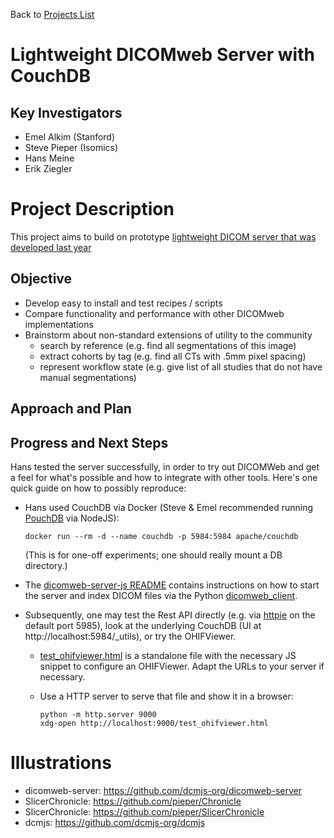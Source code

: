 Back to [Projects List](../../README.md#ProjectsList)

# Lightweight DICOMweb Server with CouchDB 

## Key Investigators

- Emel Alkim (Stanford)
- Steve Pieper (Isomics)
- Hans Meine
- Erik Ziegler

# Project Description

This project aims to build on prototype [lightweight DICOM server that was developed last year](https://projectweek.na-mic.org/PW30_2019_GranCanaria/Projects/DICOMweb-CouchDB/)

## Objective

<!-- Describe here WHAT you would like to achieve (what you will have as end result). -->

* Develop easy to install and test recipes / scripts
* Compare functionality and performance with other DICOMweb implementations
* Brainstorm about non-standard extensions of utility to the community
  * search by reference (e.g. find all segmentations of this image)
  * extract cohorts by tag (e.g. find all CTs with .5mm pixel spacing)
  * represent workflow state (e.g. give list of all studies that do not have manual segmentations)


## Approach and Plan

<!-- Describe here HOW you would like to achieve the objectives stated above. -->


## Progress and Next Steps

Hans tested the server successfully, in order to try out DICOMWeb and get a feel for what's possible and how to integrate with other tools. Here's one quick guide on how to possibly reproduce:

* Hans used CouchDB via Docker (Steve & Emel recommended running [PouchDB](https://pouchdb.com/guides/setup-pouchdb.html) via NodeJS):

      docker run --rm -d --name couchdb -p 5984:5984 apache/couchdb

  (This is for one-off experiments; one should really mount a DB directory.)

* The [dicomweb-server-js README](https://github.com/dcmjs-org/dicomweb-server/blob/master/README.md) contains instructions on how to start the server and index DICOM files via the Python [dicomweb_client](https://github.com/clindatsci/dicomweb-client).

* Subsequently, one may test the Rest API directly (e.g. via [httpie](https://httpie.org) on the default port 5985), look at the underlying CouchDB (UI at http://localhost:5984/_utils), or try the OHIFViewer.

  * [test_ohifviewer.html](test_ohifviewer.html) is a standalone file with the necessary JS snippet to configure an OHIFViewer. Adapt the URLs to your server if necessary.
  * Use a HTTP server to serve that file and show it in a browser:

        python -m http.server 9000
        xdg-open http://localhost:9000/test_ohifviewer.html


# Illustrations

<!-- Add pictures and links to videos that demonstrate what has been accomplished.


# Background and References

<!-- If you developed any software, include link to the source code repository. If possible, also add links to sample data, and to any relevant publications. -->
- dicomweb-server: https://github.com/dcmjs-org/dicomweb-server
- SlicerChronicle: https://github.com/pieper/Chronicle
- SlicerChronicle: https://github.com/pieper/SlicerChronicle
- dcmjs: https://github.com/dcmjs-org/dcmjs
